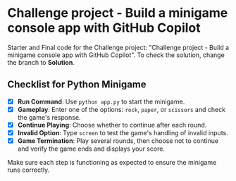 # Challenge project - Build a minigame console app with GitHub Copilot

Starter and Final code for the Challenge project: "Challenge project - Build a minigame console app with GitHub Copilot". To check the solution, change the branch to **Solution**.

## Checklist for Python Minigame

- [x] **Run Command**: Use `python app.py` to start the minigame.
- [x] **Gameplay**: Enter one of the options: `rock`, `paper`, or `scissors` and check the game's response.
- [x] **Continue Playing**: Choose whether to continue after each round.
- [x] **Invalid Option**: Type `screen` to test the game's handling of invalid inputs.
- [x] **Game Termination**: Play several rounds, then choose not to continue and verify the game ends and displays your score.

Make sure each step is functioning as expected to ensure the minigame runs correctly.